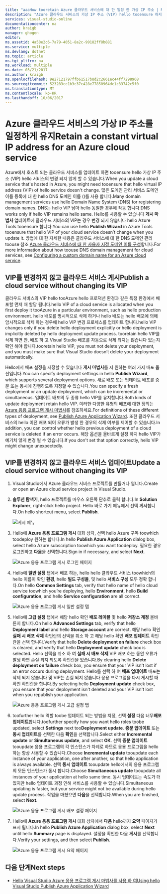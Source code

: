 ```yaml
---
title: "aaaHow tooretain Azure 클라우드 서비스에 대 한 일정 한 가상 IP 주소 | Microsoft Docs"
description: "Azure 클라우드 서비스의 가상 IP 주소 (VIP) hello tooensure 하지 않는 변경 하는 방법에 대해 알아봅니다."
services: visual-studio-online
documentationcenter: na
author: kraigb
manager: ghogen
editor: 
ms.assetid: 4a58e2c6-7a79-4051-8a2c-99182ff8b881
ms.service: multiple
ms.devlang: dotnet
ms.topic: article
ms.tgt_pltfrm: na
ms.workload: multiple
ms.date: 03/21/2017
ms.author: kraigb
ms.openlocfilehash: 9e27121797ffb61517b8d2c2661ec44ff7298968
ms.sourcegitcommit: 523283cc1b3c37c428e77850964dc1c33742c5f0
ms.translationtype: MT
ms.contentlocale: ko-KR
ms.lasthandoff: 10/06/2017
---
```

# <a name="retain-a-constant-virtual-ip-address-for-an-azure-cloud-service"></a><span data-ttu-id="5abaa-103">Azure 클라우드 서비스의 가상 IP 주소를 일정하게 유지</span><span class="sxs-lookup"><span data-stu-id="5abaa-103">Retain a constant virtual IP address for an Azure cloud service</span></span>
<span data-ttu-id="5abaa-104">Azure에서 호스트 되는 클라우드 서비스를 업데이트 하면 tooensure hello 가상 IP 주소 (VIP) hello 서비스의 변경 되지 않게 할 수 있습니다.</span><span class="sxs-lookup"><span data-stu-id="5abaa-104">When you update a cloud service that's hosted in Azure, you might need tooensure that hello virtual IP address (VIP) of hello service doesn't change.</span></span> <span data-ttu-id="5abaa-105">많은 도메인 관리 서비스 도메인 이름 등록에 대 한 hello DNS 도메인 이름 ()를 사용 합니다.</span><span class="sxs-lookup"><span data-stu-id="5abaa-105">Many domain management services use hello Domain Name System (DNS) for registering domain names.</span></span> <span data-ttu-id="5abaa-106">DNS는 hello VIP 남아 hello 동일한 경우에 작동 합니다.</span><span class="sxs-lookup"><span data-stu-id="5abaa-106">DNS works only if hello VIP remains hello same.</span></span> <span data-ttu-id="5abaa-107">Hello를 사용할 수 있습니다 **게시 마법사** 업데이트에 클라우드 서비스의 VIP는 경우 변경 되지 않습니다 hello Azure Tools tooensure 합니다.</span><span class="sxs-lookup"><span data-stu-id="5abaa-107">You can use hello **Publish Wizard** in Azure Tools tooensure that hello VIP of your cloud service doesn’t change when you update it.</span></span> <span data-ttu-id="5abaa-108">방법에 대 한 자세한 내용은 클라우드 서비스에 대 한 DNS 도메인 관리 toouse 참조 [Azure 클라우드 서비스에 대 한 사용자 지정 도메인 이름 구성](cloud-services/cloud-services-custom-domain-name.md)합니다.</span><span class="sxs-lookup"><span data-stu-id="5abaa-108">For more information about how toouse DNS domain management for cloud services, see [Configuring a custom domain name for an Azure cloud service](cloud-services/cloud-services-custom-domain-name.md).</span></span>

## <a name="publish-a-cloud-service-without-changing-its-vip"></a><span data-ttu-id="5abaa-109">VIP를 변경하지 않고 클라우드 서비스 게시</span><span class="sxs-lookup"><span data-stu-id="5abaa-109">Publish a cloud service without changing its VIP</span></span>
<span data-ttu-id="5abaa-110">클라우드 서비스의 VIP hello tooAzure hello 프로덕션 환경과 같은 특정 환경에서 배포할 먼저 때 할당 됩니다.</span><span class="sxs-lookup"><span data-stu-id="5abaa-110">hello VIP of a cloud service is allocated when you first deploy it tooAzure in a particular environment, such as hello production environment.</span></span> <span data-ttu-id="5abaa-111">hello 배포를 명시적으로 삭제 하거나 hello 배포는 hello 배포에 의해 암시적으로 삭제 하는 경우에 hello VIP 변경 프로세스를 업데이트 합니다.</span><span class="sxs-lookup"><span data-stu-id="5abaa-111">hello VIP changes only if you delete hello deployment explicitly or hello deployment is implicitly deleted by hello deployment update process.</span></span> <span data-ttu-id="5abaa-112">tooretain hello VIP를 삭제 하면 안, 배포 하 고 Visual Studio 배포를 자동으로 삭제 되지는 않습니다 있는지 확인 해야 합니다.</span><span class="sxs-lookup"><span data-stu-id="5abaa-112">tooretain hello VIP, you must not delete your deployment, and you must make sure that Visual Studio doesn’t delete your deployment automatically.</span></span> 

<span data-ttu-id="5abaa-113">Hello에서 배포 설정을 지정할 수 있습니다 **게시 마법사**를 지 원하는 여러 가지 배포 옵션입니다.</span><span class="sxs-lookup"><span data-stu-id="5abaa-113">You can specify deployment settings in hello **Publish Wizard**, which supports several deployment options.</span></span> <span data-ttu-id="5abaa-114">새로 배포 또는 업데이트 배포를 증분 또는 동시에 진행하도록 지정할 수 있습니다.</span><span class="sxs-lookup"><span data-stu-id="5abaa-114">You can specify a fresh deployment or an update deployment, which can be incremental or simultaneous.</span></span> <span data-ttu-id="5abaa-115">업데이트 배포의 두 종류 hello VIP를 유지합니다.</span><span class="sxs-lookup"><span data-stu-id="5abaa-115">Both kinds of update deployment retain hello VIP.</span></span> <span data-ttu-id="5abaa-116">이러한 다양한 유형의 배포에 대한 정의는 [Azure 응용 프로그램 게시 마법사](vs-azure-tools-publish-azure-application-wizard.md)를 참조하세요.</span><span class="sxs-lookup"><span data-stu-id="5abaa-116">For definitions of these different types of deployment, see [Publish Azure Application Wizard](vs-azure-tools-publish-azure-application-wizard.md).</span></span> <span data-ttu-id="5abaa-117">또한 클라우드 서비스의 hello 이전 배포 되어 오류가 발생 한 경우의 삭제 여부를 제어할 수 있습니다.</span><span class="sxs-lookup"><span data-stu-id="5abaa-117">In addition, you can control whether hello previous deployment of a cloud service is deleted if an error occurs.</span></span> <span data-ttu-id="5abaa-118">해당 옵션을 올바르게 설정 하지 hello VIP가 예기치 않게 변경 될 수 있습니다.</span><span class="sxs-lookup"><span data-stu-id="5abaa-118">If you don't set that option correctly, hello VIP might change unexpectedly.</span></span>

## <a name="update-a-cloud-service-without-changing-its-vip"></a><span data-ttu-id="5abaa-119">VIP를 변경하지 않고 클라우드 서비스 업데이트</span><span class="sxs-lookup"><span data-stu-id="5abaa-119">Update a cloud service without changing its VIP</span></span>
1. <span data-ttu-id="5abaa-120">Visual Studio에서 Azure 클라우드 서비스 프로젝트를 만들거나 엽니다.</span><span class="sxs-lookup"><span data-stu-id="5abaa-120">Create or open an Azure cloud service project in Visual Studio.</span></span> 

2. <span data-ttu-id="5abaa-121">**솔루션 탐색기**, hello 프로젝트를 마우스 오른쪽 단추로 클릭 합니다.</span><span class="sxs-lookup"><span data-stu-id="5abaa-121">In **Solution Explorer**, right-click hello project.</span></span> <span data-ttu-id="5abaa-122">Hello 바로 가기 메뉴에서 선택 **게시**합니다.</span><span class="sxs-lookup"><span data-stu-id="5abaa-122">On hello shortcut menu, select **Publish**.</span></span>

    ![게시 메뉴](./media/vs-azure-tools-cloud-service-retain-a-constant-virtual-ip-address/solution-explorer-publish-menu.png)

3. <span data-ttu-id="5abaa-124">Hello에 **Azure 응용 프로그램 게시** 대화 상자, 선택 hello Azure 구독 toowhich toodeploy 원하는 합니다.</span><span class="sxs-lookup"><span data-stu-id="5abaa-124">In hello **Publish Azure Application** dialog box, select hello Azure subscription toowhich you want toodeploy.</span></span> <span data-ttu-id="5abaa-125">필요한 경우 로그인하고 **다음**을 선택합니다.</span><span class="sxs-lookup"><span data-stu-id="5abaa-125">Sign in if necessary, and select **Next**.</span></span>

    ![Azure 응용 프로그램 게시 로그인 페이지](./media/vs-azure-tools-cloud-service-retain-a-constant-virtual-ip-address/azure-publish-signin.png)

4. <span data-ttu-id="5abaa-127">Hello에 **일반 설정** 탭에서 배포 하는, hello hello 클라우드 서비스 toowhich의 hello 이름이 확인 **환경**, hello **빌드 구성을**, 및 hello **서비스 구성** 모두 정확 합니다.</span><span class="sxs-lookup"><span data-stu-id="5abaa-127">On hello **Common Settings** tab, verify that hello name of hello cloud service toowhich you’re deploying, hello **Environment**, hello **Build configuration**, and hello **Service configuration** are all correct.</span></span>

    ![Azure 응용 프로그램 게시 일반 설정 탭](./media/vs-azure-tools-cloud-service-retain-a-constant-virtual-ip-address/azure-publish-common-settings.png)

5. <span data-ttu-id="5abaa-129">Hello에 **고급 설정** 탭에서 해당 hello 확인 **배포 레이블** 및 hello **저장소 계정** 올바른지 합니다.</span><span class="sxs-lookup"><span data-stu-id="5abaa-129">On hello **Advanced Settings** tab, verify that hello **Deployment label** and hello **Storage account** are correct.</span></span> <span data-ttu-id="5abaa-130">해당 hello 확인 **실패 시 배포 삭제** 확인란의 선택을 취소 하 고 해당 hello 확인 **배포 업데이트** 확인란을 선택 합니다.</span><span class="sxs-lookup"><span data-stu-id="5abaa-130">Verify that hello **Delete deployment on failure** check box is cleared, and verify that hello **Deployment update** check box is selected.</span></span> <span data-ttu-id="5abaa-131">Hello 선택을 취소 하 여 **실패 시 배포 삭제** VIP 배포 하는 동안 오류가 발생 하면 손실 되지 되도록 확인란을 있습니다.</span><span class="sxs-lookup"><span data-stu-id="5abaa-131">By clearing hello **Delete deployment on failure** check box, you ensure that your VIP isn't lost if an error occurs during deployment.</span></span> <span data-ttu-id="5abaa-132">Hello를 선택 하 여 **배포 업데이트** 배포는 삭제 되지 않습니다 및 VIP는 손실 되지 않습니다 응용 프로그램을 다시 게시할 때 확인 확인란을 합니다.</span><span class="sxs-lookup"><span data-stu-id="5abaa-132">By selecting hello **Deployment update** check box, you ensure that your deployment isn't deleted and your VIP isn't lost when you republish your application.</span></span> 

    ![Azure 응용 프로그램 게시 고급 설정 탭](./media/vs-azure-tools-cloud-service-retain-a-constant-virtual-ip-address/azure-publish-advanced-settings.png)

6. <span data-ttu-id="5abaa-134">toofurther hello 역할 toobe 업데이트 되는 방법을 지정, 선택 **설정** 다음 너무**배포 업데이트**합니다.</span><span class="sxs-lookup"><span data-stu-id="5abaa-134">toofurther specify how you want hello roles toobe updated, select **Settings** next too**Deployment update**.</span></span> <span data-ttu-id="5abaa-135">**증분 업데이트** 또는 **동시 업데이트**를 선택한 다음 **확인**을 선택합니다.</span><span class="sxs-lookup"><span data-stu-id="5abaa-135">Select either **Incremental update** or **Simultaneous update**, and select **OK**.</span></span> <span data-ttu-id="5abaa-136">선택 **증분 업데이트** tooupdate 응용 프로그램의 각 인스턴스가 차례로 하므로 응용 프로그램을 hello 하는 항상 사용할 수 있습니다.</span><span class="sxs-lookup"><span data-stu-id="5abaa-136">Choose **Incremental update** tooupdate each instance of your application, one after another, so that hello application is always available.</span></span> <span data-ttu-id="5abaa-137">선택 **동시 업데이트** tooupdate hello에서의 응용 프로그램의 모든 인스턴스가 동시 합니다.</span><span class="sxs-lookup"><span data-stu-id="5abaa-137">Choose **Simultaneous update** tooupdate all instances of your application at hello same time.</span></span> <span data-ttu-id="5abaa-138">동시 업데이트는 속도가 더 있지만 hello 업데이트 과정 인해 서비스를 사용할 수 있습니다.</span><span class="sxs-lookup"><span data-stu-id="5abaa-138">Simultaneous updating is faster, but your service might not be available during hello update process.</span></span> <span data-ttu-id="5abaa-139">작업을 마쳤으면 **다음**을 선택합니다.</span><span class="sxs-lookup"><span data-stu-id="5abaa-139">When you are finished, select **Next**.</span></span>

    ![Azure 응용 프로그램 게시 배포 설정 페이지](./media/vs-azure-tools-cloud-service-retain-a-constant-virtual-ip-address/azure-publish-deployment-update-settings.png)

7. <span data-ttu-id="5abaa-141">Hello에 **Azure 응용 프로그램 게시** 대화 상자에서 **다음** hello까지 **요약** 페이지가 표시 됩니다.</span><span class="sxs-lookup"><span data-stu-id="5abaa-141">In hello **Publish Azure Application** dialog box, select **Next** until hello **Summary** page is displayed.</span></span> <span data-ttu-id="5abaa-142">설정을 확인한 다음 **게시**를 선택합니다.</span><span class="sxs-lookup"><span data-stu-id="5abaa-142">Verify your settings, and then select **Publish**.</span></span>
   
    ![Azure 응용 프로그램 게시 요약 페이지](./media/vs-azure-tools-cloud-service-retain-a-constant-virtual-ip-address/azure-publish-summary.png)

## <a name="next-steps"></a><span data-ttu-id="5abaa-144">다음 단계</span><span class="sxs-lookup"><span data-stu-id="5abaa-144">Next steps</span></span>
- [<span data-ttu-id="5abaa-145">Hello Visual Studio Azure 응용 프로그램 게시 마법사를 사용 하 여</span><span class="sxs-lookup"><span data-stu-id="5abaa-145">Using hello Visual Studio Publish Azure Application Wizard</span></span>](vs-azure-tools-publish-azure-application-wizard.md)

